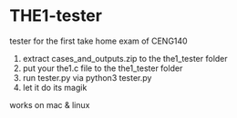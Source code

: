 # THE1-tester
tester for the first take home exam of CENG140

1. extract cases_and_outputs.zip to the the1_tester folder 
2. put your the1.c file to the the1_tester folder
3. run tester.py via python3 tester.py
4. let it do its magik

works on mac & linux 
